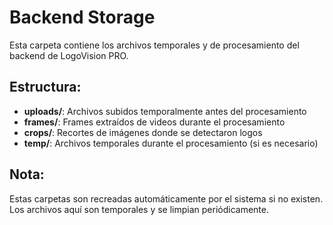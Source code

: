 # Backend Storage

Esta carpeta contiene los archivos temporales y de procesamiento del backend de LogoVision PRO.

## Estructura:

- **uploads/**: Archivos subidos temporalmente antes del procesamiento
- **frames/**: Frames extraídos de videos durante el procesamiento  
- **crops/**: Recortes de imágenes donde se detectaron logos
- **temp/**: Archivos temporales durante el procesamiento (si es necesario)

## Nota:

Estas carpetas son recreadas automáticamente por el sistema si no existen.
Los archivos aquí son temporales y se limpian periódicamente.
